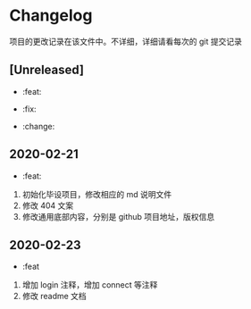 # Changelog

项目的更改记录在该文件中。不详细，详细请看每次的 git 提交记录

## [Unreleased]

- :feat:

- :fix:

- :change:

## 2020-02-21

- :feat:

1. 初始化毕设项目，修改相应的 md 说明文件
2. 修改 404 文案
3. 修改通用底部内容，分别是 github 项目地址，版权信息

## 2020-02-23

- :feat

1. 增加 login 注释，增加 connect 等注释
2. 修改 readme 文档
